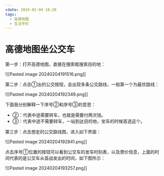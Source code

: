 ```yaml
---
cdate: 2024-02-04 18:20
tags:
  - 高德地图
  - 生活专栏
---
```

# 高德地图坐公交车

第一步：打开高德地图，直接在搜索框搜索目的地：

![[Pasted image 20240204191516.png]]

第二步：点击①出的公交按钮，会出现多条公交路线，一般第一个为最优路线：

![[Pasted image 20240204192349.png]]

下面我分别解释一下序号②和序号③的意思：

- ②：代表中途需要转车，也就是需要付两次钱。
- ③：代表中途不需要转车，一站到达目的地，坐车的时候首选这个。

第三步：点击想走的公交路线图，进入如下界面：

![[Pasted image 20240204192841.png]]

点击序号①位置的按钮可以看到公交车的发车时刻表，以及票价信息，上面的时间代表的是公交车从首战发出的时间，如下图所示：

![[Pasted image 20240204193257.png]]

